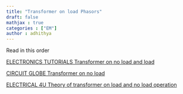 ```yaml
---
title: "Transformer on load Phasors"
draft: false
mathjax : true
categories : ["EM"]
author : adhithya
---
```


Read in this order
 
[ELECTRONICS TUTORIALS Transformer on no load and load](https://www.electronics-tutorials.ws/transformer/transformer-loading.html)

[CIRCUIT GLOBE Transformer on no load](https://circuitglobe.com/transformer-on-no-load-condition.html)

[ELECTRICAL 4U Theory of transformer on load and no load operation](https://www.electrical4u.com/theory-of-transformer-on-load-and-no-load-operation/)